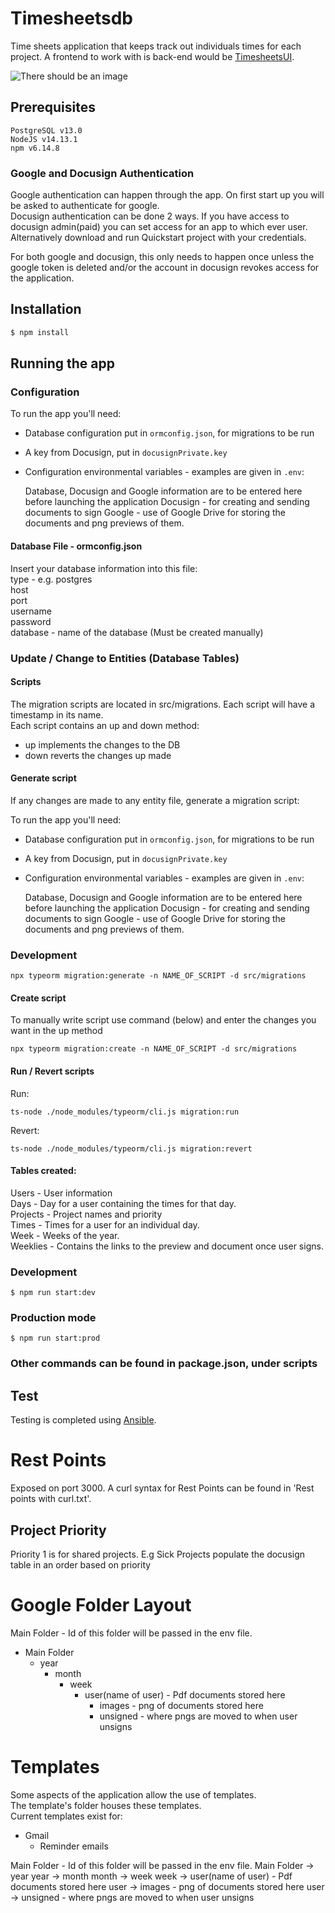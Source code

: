 # Timesheetsdb
Time sheets application that keeps track out individuals times for each project.
A frontend to work with is back-end would be [TimesheetsUI](https://github.com/opennetworkinglab/timesheetsui).

<img src="https://drive.google.com/uc?id=1kI9kRGBCzk1I7plgTLHMEGob4LqF2zgo" alt="There should be an image"/>

## Prerequisites

```
PostgreSQL v13.0
NodeJS v14.13.1
npm v6.14.8
```

### Google and Docusign Authentication
Google authentication can happen through the app. On first start up you will be asked to
authenticate for google.  
Docusign authentication can be done 2 ways. If you have access to docusign admin(paid) you can
set access for an app to which ever user.  
Alternatively download and run Quickstart project with your credentials.  

For both google and docusign, this only needs to happen once unless the google token is deleted
and/or the account in docusign revokes access for the application.

## Installation

```bash
$ npm install
```

## Running the app

### Configuration

To run the app you'll need:

- Database configuration put in `ormconfig.json`, for migrations to be run

- A key from Docusign, put in `docusignPrivate.key`

- Configuration environmental variables - examples are given in `.env`:

    Database, Docusign and Google information are to be entered here before launching the application
    Docusign - for creating and sending documents to sign
    Google - use of Google Drive for storing the documents and png previews of them.

#### Database File - ormconfig.json
Insert your database information into this file:  
type - e.g. postgres  
host  
port  
username  
password  
database - name of the database (Must be created manually)  

### Update / Change to Entities (Database Tables)
#### Scripts
The migration scripts are located in src/migrations. Each script will have a timestamp in its name.  
Each script contains an up and down method:  
- up implements the changes to the DB
- down reverts the changes up made

#### Generate script
If any changes are made to any entity file, generate a migration script:

To run the app you'll need:

- Database configuration put in `ormconfig.json`, for migrations to be run

- A key from Docusign, put in `docusignPrivate.key`

- Configuration environmental variables - examples are given in `.env`:

    Database, Docusign and Google information are to be entered here before launching the application
    Docusign - for creating and sending documents to sign
    Google - use of Google Drive for storing the documents and png previews of them.

### Development
```
npx typeorm migration:generate -n NAME_OF_SCRIPT -d src/migrations
```

#### Create script
To manually write script use command (below) and enter the changes you want in the up method
```
npx typeorm migration:create -n NAME_OF_SCRIPT -d src/migrations
```

#### Run / Revert scripts
Run:
```
ts-node ./node_modules/typeorm/cli.js migration:run
```
Revert:
```
ts-node ./node_modules/typeorm/cli.js migration:revert
```

#### Tables created:
Users - User information  
Days - Day for a user containing the times for that day.  
Projects - Project names and priority  
Times - Times for a user for an individual day.  
Week - Weeks of the year.  
Weeklies - Contains the links to the preview and document once user signs.

### Development
```
$ npm run start:dev
```

### Production mode
```
$ npm run start:prod
```

### Other commands can be found in package.json, under scripts

## Test
Testing is completed using [Ansible](https://gerrit.opencord.org/admin/repos/infra-manifest).

# Rest Points
Exposed on port 3000. A curl syntax for Rest Points can be found in 'Rest points with curl.txt'.

## Project Priority
Priority 1 is for shared projects. E.g Sick
Projects populate the docusign table in an order based on priority

# Google Folder Layout

Main Folder - Id of this folder will be passed in the env file.  
- Main Folder 
    - year  
        - month  
            - week
                - user(name of user) - Pdf documents stored here 
                    - images - png of documents stored here  
                    - unsigned - where pngs are moved to when user unsigns

# Templates
Some aspects of the application allow the use of templates.  
The template's folder houses these templates.  
Current templates exist for:  
- Gmail
    - Reminder emails

Main Folder - Id of this folder will be passed in the env file.
Main Folder -> year
year -> month
month -> week
week -> user(name of user) - Pdf documents stored here
user -> images - png of documents stored here
user -> unsigned - where pngs are moved to when user unsigns
